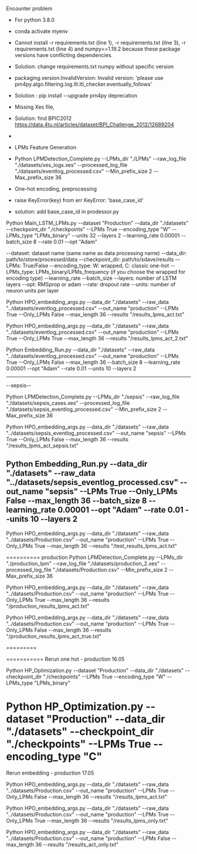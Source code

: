 Encounter problem

- For python 3.8.0 
- conda activate myenv

- Cannot install -r requirements.txt (line 1), -r requirements.txt (line 3), -r requirements.txt (line 4) and numpy==1.19.2 because these package versions have conflicting dependencies.
- Solution: change requirements.txt numpy without specific version

- packaging.version.InvalidVersion: Invalid version: 'please use pm4py.algo.filtering.log.ltl.ltl_checker.eventually_follows’
- Solution : pip install --upgrade pm4py deprecation


- Missing Xes file, 
- Solution: find BPIC2012 https://data.4tu.nl/articles/dataset/BPI_Challenge_2012/12689204
- 


- LPMs Feature Generation
- Python LPMDetection_Complete.py --LPMs_dir "./LPMs" --raw_log_file "./datasets/xes_logs.xes" --processed_log_file "./datasets/eventlog_processed.csv" --Min_prefix_size 2 --Max_prefix_size 36


- One-hot encoding, preprocessing
- raise KeyError(key) from err KeyError: 'base_case_id'
- solution: add base_case_id in prodessor.py

Python Main_LSTM_LPMs.py --dataset "Production" --data_dir "./datasets" --checkpoint_dir "./checkpoints" --LPMs True --encoding_type "W" --LPMs_type "LPMs_binary" --units 32 --layers 2 --learning_rate 0.00001 --batch_size 8 --rate 0.01 --opt "Adam"

--dataset: dataset name (same name as data processing name)
--data_dir: path/to/store/processed/data
--checkpoint_dir: path/to/sdave/results
--LPMs: True/False
--encoding_type: W: wrapped, C: classic one-hot
--LPMs_type: LPMs_binary/LPMs_frequency (if you choose the wrapped for encoding type)
--learning_rate
--batch_size
--layers: number of LSTM layers
--opt: RMSprop or adam
--rate: dropout rate
--units: number of neuron units per layer


Python HPO_embedding_args.py --data_dir "./datasets" --raw_data "../datasets/eventlog_processed.csv" --out_name "production" --LPMs True --Only_LPMs False --max_length 36 --results "/results_lpms_act.txt"

Python HPO_embedding_args.py --data_dir "./datasets" --raw_data "../datasets/eventlog_processed.csv" --out_name "production" --LPMs True --Only_LPMs True --max_length 36 --results "/results_lpms_act_2.txt"

Python Embedding_Run.py --data_dir "./datasets" --raw_data "../datasets/eventlog_processed.csv" --out_name "production" --LPMs True --Only_LPMs False --max_length 36 --batch_size 8 --learning_rate 0.00001 --opt "Adam" --rate 0.01 --units 10 --layers 2

--------------------------------
--sepsis--

Python LPMDetection_Complete.py --LPMs_dir "./sepsis" --raw_log_file "./datasets/sepsis_cases.xes" --processed_log_file "./datasets/sepsis_eventlog_processed.csv" --Min_prefix_size 2 --Max_prefix_size 36

Python HPO_embedding_args.py --data_dir "./datasets" --raw_data "../datasets/sepsis_eventlog_processed.csv" --out_name "sepsis" --LPMs True --Only_LPMs False --max_length 36 --results "/results_lpms_act_sepsis.txt"

Python Embedding_Run.py --data_dir "./datasets" --raw_data "../datasets/sepsis_eventlog_processed.csv" --out_name "sepsis" --LPMs True --Only_LPMs False --max_length 36 --batch_size 8 --learning_rate 0.00001 --opt "Adam" --rate 0.01 --units 10 --layers 2
------
Python HPO_embedding_args.py --data_dir "./datasets" --raw_data "../datasets/Production.csv" --out_name "production" --LPMs True --Only_LPMs True --max_length 36 --results "/test_results_lpms_act.txt"

==========
production
Python LPMDetection_Complete.py --LPMs_dir "./production_lpm" --raw_log_file "./datasets/production_2.xes" --processed_log_file "./datasets/Production.csv" --Min_prefix_size 2 --Max_prefix_size 36

Python HPO_embedding_args.py --data_dir "./datasets" --raw_data "../datasets/Production.csv" --out_name "production" --LPMs True --Only_LPMs True --max_length 36 --results "/production_results_lpms_act.txt"

Python HPO_embedding_args.py --data_dir "./datasets" --raw_data "../datasets/Production.csv" --out_name "production" --LPMs True --Only_LPMs False --max_length 36 --results "/production_results_lpms_act_true.txt"

=========

===========
Rerun one hot - production 16.05

Python HP_Optimization.py --dataset "Production" --data_dir "./datasets" --checkpoint_dir "./checkpoints" --LPMs True --encoding_type "W" --LPMs_type "LPMs_binary"

Python HP_Optimization.py --dataset "Production" --data_dir "./datasets" --checkpoint_dir "./checkpoints" --LPMs True --encoding_type "C" 
====================
Rerun embedding - production 17.05

Python HPO_embedding_args.py --data_dir "./datasets" --raw_data "../datasets/Production.csv" --out_name "production" --LPMs True --Only_LPMs False --max_length 36 --results "/results_lpms_act.txt"

Python HPO_embedding_args.py --data_dir "./datasets" --raw_data "../datasets/Production.csv" --out_name "production" --LPMs True --Only_LPMs True --max_length 36 --results "/results_lpms_only.txt"

Python HPO_embedding_args.py --data_dir "./datasets" --raw_data "../datasets/Production.csv" --out_name "production" --LPMs False --max_length 36 --results "/results_act_only.txt"